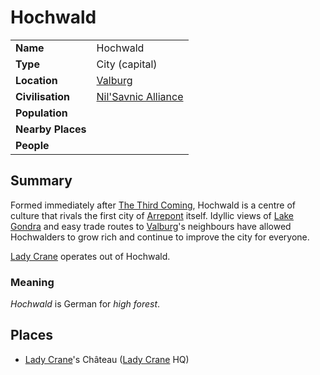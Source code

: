 # Hochwald

|||
| --- | --- |
| **Name** | Hochwald | place.4
| **Type** | City (capital) |
| **Location** | [Valburg](../../civilisations/nilsavnic-alliance/states/valburg.md) |
| **Civilisation** | [Nil'Savnic Alliance](../../civilisations/nilsavnic-alliance/nilsavnic-alliance.md) |
| **Population** | |
| **Nearby Places** | |
| **People** | |

## Summary

Formed immediately after [The Third Coming](../../history/events/the-third-coming.md), Hochwald is a centre of culture that rivals the first city of [Arrepont](arrepont.md) itself. Idyllic views of [Lake Gondra](../rivers-lakes/lake-gondra.md) and easy trade routes to [Valburg](../../civilisations/nilsavnic-alliance/states/valburg.md)'s neighbours have allowed Hochwalders to grow rich and continue to improve the city for everyone.

[Lady Crane](../../organisations/lady-crane.md) operates out of Hochwald.

### Meaning

*Hochwald* is German for *high forest*.

## Places

- [Lady Crane](../../organisations/lady-crane.md)'s Château ([Lady Crane](../../organisations/lady-crane.md) HQ)
